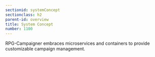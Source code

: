 ```yaml
---
sectionid: systemConcept
sectionclass: h2
parent-id: overview
title: System Concept
number: 1100
---
```


RPG-Campaigner embraces microservices and containers to provide customizable campaign management.